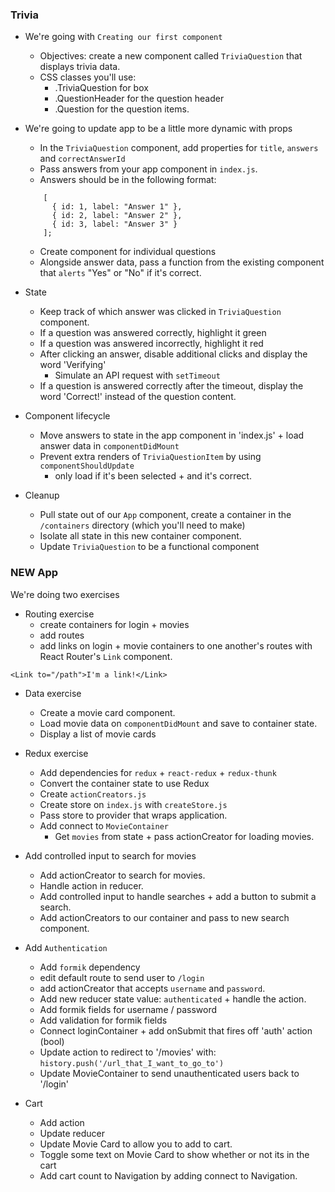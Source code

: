 ### Trivia
- We're going with `Creating our first component`
  - Objectives: create a new component called `TriviaQuestion` that displays trivia data.
  - CSS classes you'll use:
    - .TriviaQuestion for box
    - .QuestionHeader for the question header
    - .Question for the question items.





- We're going to update app to be a little more dynamic with props
   - In the `TriviaQuestion` component, add properties for `title`, `answers` and `correctAnswerId`
   - Pass answers from your app component in `index.js`.
   - Answers should be in the following format:
  ```
      [
        { id: 1, label: "Answer 1" },
        { id: 2, label: "Answer 2" },
        { id: 3, label: "Answer 3" }
      ];
  ```
  - Create component for individual questions
  - Alongside answer data, pass a function from the existing component
    that `alerts` "Yes" or "No" if it's correct.




- State
  - Keep track of which answer was clicked in `TriviaQuestion` component.
  - If a question was answered correctly, highlight it green
  - If a question was answered incorrectly, highlight it red
  - After clicking an answer, disable additional clicks and display the word 'Verifying'
    - Simulate an API request with `setTimeout`
  - If a question is answered correctly after the timeout, display the word 'Correct!'
    instead of the question content.





- Component lifecycle
  - Move answers to state in the app component in 'index.js' + load answer data in `componentDidMount`
  - Prevent extra renders of `TriviaQuestionItem` by using `componentShouldUpdate`
    - only load if it's been selected + and it's correct.








- Cleanup
  - Pull state out of our `App` component, create a container in the `/containers` directory (which you'll need to make)
  - Isolate all state in this new container component.
  - Update `TriviaQuestion` to be a functional component









### NEW App

We're doing two exercises
- Routing exercise
  - create containers for login + movies
  - add routes
  - add links on login + movie containers to one another's routes
   with React Router's `Link` component.
```
<Link to="/path">I'm a link!</Link>
```

- Data exercise
  - Create a movie card component.
  - Load movie data on `componentDidMount` and save to container state.
  - Display a list of movie cards



- Redux exercise
  - Add dependencies for `redux` + `react-redux` + `redux-thunk`
  - Convert the container state to use Redux
  - Create `actionCreators.js`
  - Create store on `index.js` with `createStore.js`
  - Pass store to provider that wraps application.
  - Add connect to `MovieContainer`
    - Get `movies` from state + pass actionCreator for loading movies.


- Add controlled input to search for movies
  - Add actionCreator to search for movies.
  - Handle action in reducer.
  - Add controlled input to handle searches + add a button to submit a search.
  - Add actionCreators to our container and pass to new search component.



- Add `Authentication`
  - Add `formik` dependency
  - edit default route to send user to `/login`
  - add actionCreator that accepts `username` and `password`.
  - Add new reducer state value: `authenticated` + handle the action.
  - Add formik fields for username / password
  - Add validation for formik fields
  - Connect loginContainer + add onSubmit that fires off 'auth' action (bool)
  - Update action to redirect to '/movies' with:
  `history.push('/url_that_I_want_to_go_to')`
  - Update MovieContainer to send unauthenticated users back to '/login'


- Cart
  - Add action
  - Update reducer
  - Update Movie Card to allow you to add to cart.
  - Toggle some text on Movie Card to show whether or not its in the cart
  - Add cart count to Navigation by adding connect to Navigation.
